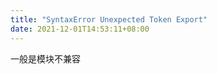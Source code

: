 ```yaml
---
title: "SyntaxError Unexpected Token Export"
date: 2021-12-01T14:53:11+08:00
---
```


一般是模块不兼容  
